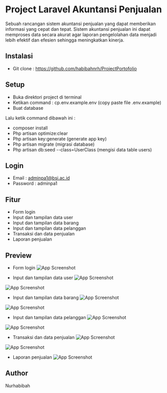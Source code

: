 
# Project Laravel Akuntansi Penjualan

Sebuah rancangan sistem akuntansi penjualan yang dapat memberikan informasi yang cepat dan tepat. Sistem akuntansi penjualan ini dapat memproses data secara akurat agar laporan pengelolahan data menjadi lebih efektif dan efesien sehingga meningkatkan kinerja.


## Instalasi

* Git clone :
https://github.com/habibahnrh/ProjectPortofolio



## Setup

* Buka direktori project di terminal
* Ketikan command : cp.env.example.env (copy paste file .env.example)
* Buat database

Lalu ketik command dibawah ini :
* composer install
* Php artisan optimize:clear
* Php artisan key:generate (generate app key)
* Php artisan migrate (migrasi database)
* Php artisan db:seed --class=UserClass (mengisi data table users)


## Login

- Email : adminpa1@bsi.ac.id
- Password : adminpa1


## Fitur

- Form login
- Input dan tampilan data user
- Input dan tampilan data barang
- Input dan tampilan data pelanggan
- Transaksi dan data penjualan
- Laporan penjualan 


## Preview

- Form login
![App Screenshot](https://via.placeholder.com/468x300?text=App+Screenshot+Here)

- Input dan tampilan data user
![App Screenshot](https://via.placeholder.com/468x300?text=App+Screenshot+Here)

![App Screenshot](https://via.placeholder.com/468x300?text=App+Screenshot+Here)

- Input dan tampilan data barang
![App Screenshot](https://via.placeholder.com/468x300?text=App+Screenshot+Here)

![App Screenshot](https://via.placeholder.com/468x300?text=App+Screenshot+Here)

- Input dan tampilan data pelanggan
![App Screenshot](https://via.placeholder.com/468x300?text=App+Screenshot+Here)

![App Screenshot](https://via.placeholder.com/468x300?text=App+Screenshot+Here)

- Transaksi dan data penjualan
![App Screenshot](https://via.placeholder.com/468x300?text=App+Screenshot+Here)

![App Screenshot](https://via.placeholder.com/468x300?text=App+Screenshot+Here)

- Laporan penjualan
![App Screenshot](https://via.placeholder.com/468x300?text=App+Screenshot+Here)


## Author

Nurhabibah


